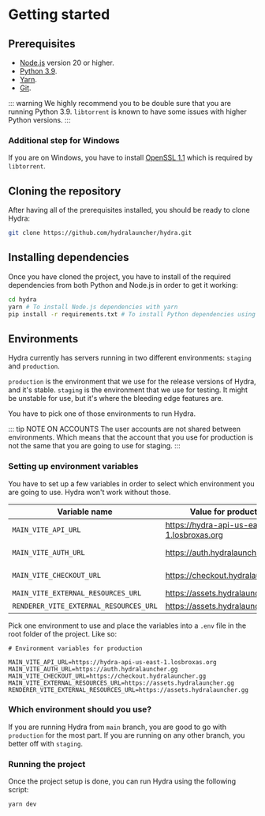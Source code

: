 # Getting started

## Prerequisites

- [Node.js](https://nodejs.org/en) version 20 or higher.
- [Python 3.9](https://www.python.org/downloads/release/python-3913/).
- [Yarn](https://classic.yarnpkg.com/lang/en/docs/install/#mac-stable).
- [Git](https://git-scm.com/downloads).

::: warning
We highly recommend you to be double sure that you are running Python 3.9. `libtorrent` is known to have some issues with higher Python versions.
:::

### Additional step for Windows

If you are on Windows, you have to install [OpenSSL 1.1](https://slproweb.com/download/Win64OpenSSL-1_1_1w.exe) which is required by `libtorrent`.

## Cloning the repository

After having all of the prerequisites installed, you should be ready to clone Hydra:

```bash
git clone https://github.com/hydralauncher/hydra.git
```

## Installing dependencies

Once you have cloned the project, you have to install of the required dependencies from both Python and Node.js in order to get it working:

```bash
cd hydra
yarn # To install Node.js dependencies with yarn
pip install -r requirements.txt # To install Python dependencies using pip
```

## Environments

Hydra currently has servers running in two different environments: `staging` and `production`.

`production` is the environment that we use for the release versions of Hydra, and it's stable.
`staging` is the environment that we use for testing. It might be unstable for use, but it's where the bleeding edge features are.

You have to pick one of those environments to run Hydra.

::: tip NOTE ON ACCOUNTS
The user accounts are not shared between environments. Which means that the account that you use for production is not the same that you are going to use for staging.
:::

### Setting up environment variables

You have to set up a few variables in order to select which environment you are going to use. Hydra won't work without those.

| Variable name                          | Value for production                      | Value for staging                         |
| -------------------------------------- | ----------------------------------------- | ----------------------------------------- |
| `MAIN_VITE_API_URL`                    | https://hydra-api-us-east-1.losbroxas.org | https://api-staging.hydralauncher.gg      |
| `MAIN_VITE_AUTH_URL`                   | https://auth.hydralauncher.gg             | https://auth-staging.hydralauncher.gg     |
| `MAIN_VITE_CHECKOUT_URL`               | https://checkout.hydralauncher.gg         | https://checkout-staging.hydralauncher.gg |
| `MAIN_VITE_EXTERNAL_RESOURCES_URL`     | https://assets.hydralauncher.gg           | `None`                                    |
| `RENDERER_VITE_EXTERNAL_RESOURCES_URL` | https://assets.hydralauncher.gg           | `None`                                    |

Pick one environment to use and place the variables into a `.env` file in the root folder of the project. Like so:

```
# Environment variables for production

MAIN_VITE_API_URL=https://hydra-api-us-east-1.losbroxas.org
MAIN_VITE_AUTH_URL=https://auth.hydralauncher.gg
MAIN_VITE_CHECKOUT_URL=https://checkout.hydralauncher.gg
MAIN_VITE_EXTERNAL_RESOURCES_URL=https://assets.hydralauncher.gg
RENDERER_VITE_EXTERNAL_RESOURCES_URL=https://assets.hydralauncher.gg
```

### Which environment should you use?

If you are running Hydra from `main` branch, you are good to go with `production` for the most part. If you are running on any other branch, you better off with `staging`.

### Running the project

Once the project setup is done, you can run Hydra using the following script:

```bash
yarn dev
```
